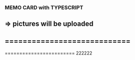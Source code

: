 ### MEMO CARD with TYPESCRIPT
=> pictures will be uploaded
----------------------------
============================
---------------------
========================
222222
